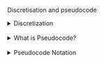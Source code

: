Discretisation and pseudocode

<details>
  <summary>Discretization</summary>

  <br>

First, it highlights that computers work in `discrete steps`, unlike some continuous real-workd process (like gradually turning up a thermostat) .Therefore, any algorithm for a computer must break down actions into distinct, step-bystep instructions. This process of convering continous actions into discrete ones is called `discretization`.

</details>

  <br>

  <details>
  
  <summary>What is Pseudocode?</summary>

  <br>

`Pseudocode` is a way to write down the steps of an algorithm using a mix of natural language and mathematical notation. It's designed to be easily readable by humans but structured wnough to resemble a computer program. It's more foramal than a flowchart but not tied to the struct syntax of any specific programming language.

</details>

  <br>

  <details>

  <summary>Pseudocode Notation</summary>

  <br>

Key elements used in pseudocode include:

- Assignment (`<-`): Used to give a variable a value (e.g. `x <- 2`). Variables can be created implicitly when assigned.
- Variable Names: Can be letters (`x`, `t`), or descriptive names (`temperature`, `DesiredTemperature`). Names cannot contain spaces (use `Desired_Temperature` or `DesiredTemperature` instead)
- Reading order: Instructions are read left-to-right, topto-bottom
- Self-Reference: Variables can be updated using own current value (`x <- x + 1`)
- Mathematical Operators: Standrad symbols like , +, -, \*, /
- Comparison Operators: Used to compare values

</details>

  <br>
